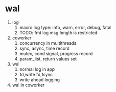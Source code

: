 # wal
1. log
   1. macro log type: info, warn, error, debug, fatal
   2. TODO: fmt log msg length is restricted
2. coworker
   1. concurrency in multithreads
   2. sync, async, time record
   3. mutex, cond signal, progress record
   4. param_list, return values set
3. wal
   1. normal log in app
   2. fd,write fd,fsync
   3. write ahead logging
4. wal in coworker
